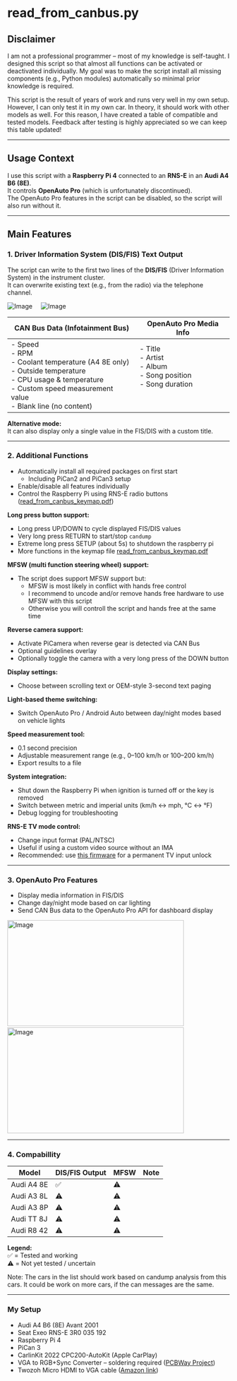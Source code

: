# read_from_canbus.py

## Disclaimer
I am not a professional programmer – most of my knowledge is self-taught. I designed this script so that almost all functions can be activated or deactivated individually. My goal was to make the script install all missing components (e.g., Python modules) automatically so minimal prior knowledge is required.  

This script is the result of years of work and runs very well in my own setup. However, I can only test it in my own car. In theory, it should work with other models as well. For this reason, I have created a table of compatible and tested models. Feedback after testing is highly appreciated so we can keep this table updated! 

---

## Usage Context
I use this script with a **Raspberry Pi 4** connected to an **RNS-E** in an **Audi A4 B6 (8E)**.  
It controls **OpenAuto Pro** (which is unfortunately discontinued).  
The OpenAuto Pro features in the script can be disabled, so the script will also run without it.

---

## Main Features



### 1. Driver Information System (DIS/FIS) Text Output
The script can write to the first two lines of the **DIS/FIS** (Driver Information System) in the instrument cluster.  
It can overwrite existing text (e.g., from the radio) via the telephone channel.

![Image](https://github.com/user-attachments/assets/f16e3018-3c32-4819-99f9-9a51ef2f099c) &nbsp;&nbsp;&nbsp; ![Image](https://github.com/user-attachments/assets/abfc84b0-341d-49f7-b662-1df58eaa0d3d)

| **CAN Bus Data (Infotainment Bus)** | **OpenAuto Pro Media Info** |
|-------------------------------------|-----------------------------|
| - Speed<br>- RPM<br>- Coolant temperature (A4 8E only)<br>- Outside temperature<br>- CPU usage & temperature<br>- Custom speed measurement value<br>- Blank line (no content) | - Title<br>- Artist<br>- Album<br>- Song position<br>- Song duration <br> <br> <br> |


**Alternative mode:**  
It can also display only a single value in the FIS/DIS with a custom title.

---

### 2. Additional Functions

- Automatically install all required packages on first start  
  - Including PiCan2 and PiCan3 setup  
- Enable/disable all features individually  
- Control the Raspberry Pi using RNS-E radio buttons ([read_from_canbus_keymap.pdf](read_from_canbus_keymap.pdf))

**Long press button support:**  
  - Long press UP/DOWN to cycle displayed FIS/DIS values  
  - Very long press RETURN to start/stop `candump`
  - Extreme long press SETUP (about 5s) to shutdown the raspberry pi   
  - More functions in the keymap file  [read_from_canbus_keymap.pdf](read_from_canbus_keymap.pdf)

**MFSW (multi function steering wheel) support:**  
- The script does support MFSW support but:
  - MFSW is most likely in conflict with hands free control
  - I recommend to uncode and/or remove hands free hardware to use MFSW with this script
  - Otherwise you will controll the script and hands free at the same time

**Reverse camera support:**  
  - Activate PiCamera when reverse gear is detected via CAN Bus  
  - Optional guidelines overlay  
  - Optionally toggle the camera with a very long press of the DOWN button  

**Display settings:**  
  - Choose between scrolling text or OEM-style 3-second text paging  

**Light-based theme switching:**  
  - Switch OpenAuto Pro / Android Auto between day/night modes based on vehicle lights  

**Speed measurement tool:**  
  - 0.1 second precision  
  - Adjustable measurement range (e.g., 0–100 km/h or 100–200 km/h)  
  - Export results to a file  

**System integration:**  
  - Shut down the Raspberry Pi when ignition is turned off or the key is removed  
  - Switch between metric and imperial units (km/h ↔ mph, °C ↔ °F)  
  - Debug logging for troubleshooting  

**RNS-E TV mode control:**  
  - Change input format (PAL/NTSC)  
  - Useful if using a custom video source without an IMA  
  - Recommended: use [this firmware](https://rnse.pcbbc.co.uk/index.php) for a permanent TV input unlock

---

### 3. OpenAuto Pro Features

- Display media information in FIS/DIS  
- Change day/night mode based on car lighting  
- Send CAN Bus data to the OpenAuto Pro API for dashboard display  

<img width="400" height="240" alt="Image" src="https://github.com/user-attachments/assets/01535419-f95a-4656-b91c-9c4fa2c4af94" />  &nbsp;&nbsp;&nbsp; <img width="400" height="240" alt="Image" src="https://github.com/user-attachments/assets/4f004626-ab8b-4a4a-9990-ed9ffc31d536" />

---

### 4. Compabillity

| Model        | DIS/FIS Output | MFSW | Note |
|--------------|----------------|-------|------|
| Audi A4 8E   | ✅              | ⚠️     |      |
| Audi A3 8L   | ⚠️              | ⚠️     |      |
| Audi A3 8P   | ⚠️              | ⚠️     |      |
| Audi TT 8J   | ⚠️              | ⚠️     |      |
| Audi R8 42   | ⚠️              | ⚠️     |      |

**Legend:**  
✅ = Tested and working  
⚠️ = Not yet tested / uncertain 

Note: The cars in the list should work based on candump analysis from this cars. It could be work on more cars, if the can messages are the same.

---

### My Setup

- Audi A4 B6 (8E) Avant 2001  
- Seat Exeo RNS-E 3R0 035 192  
- Raspberry Pi 4  
- PiCan 3  
- CarlinKit 2022 CPC200-AutoKit (Apple CarPlay)  
- VGA to RGB+Sync Converter – soldering required ([PCBWay Project](https://www.pcbway.com/project/shareproject/VGA_to_RGB_Sync_Converter_f202899d.html))  
- Twozoh Micro HDMI to VGA cable ([Amazon link](https://www.amazon.de/dp/B0CC9CVRDV))  
